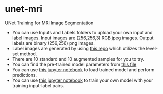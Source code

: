 # unet-mri
UNet Training for MRI Image Segmentation

- You can use Inputs and Labels folders to upload your own input and label images. Input images are (256,256,3) RGB jpeg images. Output labels are binary (256,256) png images.
- Label images are generated by using [this repo](https://github.com/sukruozan/level-set) which utilizes the level-set method.
- There are 10 standard and 10 augmented samples for you to try.
- You can find the pre-trained model parameters from  [this file](brainMRI_segmentation.h5)
- You can use [this jupyter notebook](BrainMRISegmentation_PreTrained.ipynb) to load trained model and perform predictions.
- You can use [this jupyter notebook](BrainMRISegmentation_Train.ipynb) to train your own model with your training input-label pairs.

